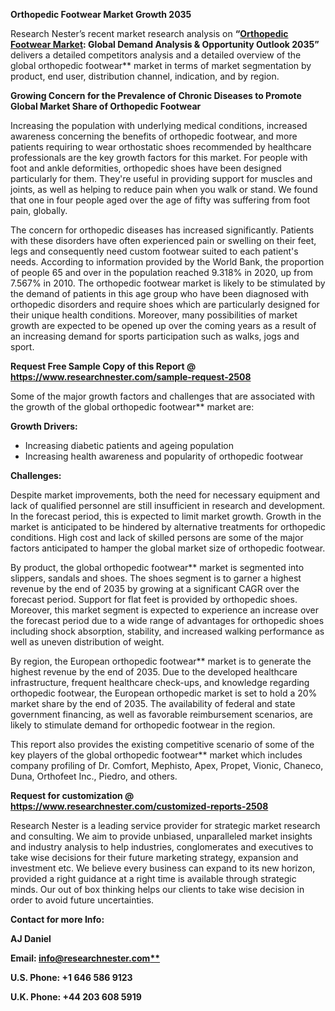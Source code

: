 ﻿**Orthopedic Footwear Market Growth 2035**

Research Nester’s recent market research analysis on **“[Orthopedic Footwear Market](https://www.researchnester.com/reports/orthopedic-footwear-market/2508): Global Demand Analysis & Opportunity Outlook 2035”** delivers a detailed competitors analysis and a detailed overview of the global orthopedic footwear** market in terms of market segmentation by product, end user, distribution channel, indication, and by region. 

**Growing Concern for the Prevalence of Chronic Diseases to Promote Global Market Share of Orthopedic Footwear**

Increasing the population with underlying medical conditions, increased awareness concerning the benefits of orthopedic footwear, and more patients requiring to wear orthostatic shoes recommended by healthcare professionals are the key growth factors for this market. For people with foot and ankle deformities, orthopedic shoes have been designed particularly for them. They're useful in providing support for muscles and joints, as well as helping to reduce pain when you walk or stand. We found that one in four people aged over the age of fifty was suffering from foot pain, globally.

The concern for orthopedic diseases has increased significantly. Patients with these disorders have often experienced pain or swelling on their feet, legs and consequently need custom footwear suited to each patient's needs. According to information provided by the World Bank, the proportion of people 65 and over in the population reached 9.318% in 2020, up from 7.567% in 2010. The orthopedic footwear market is likely to be stimulated by the demand of patients in this age group who have been diagnosed with orthopedic disorders and require shoes which are particularly designed for their unique health conditions. Moreover, many possibilities of market growth are expected to be opened up over the coming years as a result of an increasing demand for sports participation such as walks, jogs and sport.

**Request Free Sample Copy of this Report @ <https://www.researchnester.com/sample-request-2508>** 

Some of the major growth factors and challenges that are associated with the growth of the global orthopedic footwear** market are:

**Growth Drivers:**

- Increasing diabetic patients and ageing population
- Increasing health awareness and popularity of orthopedic footwear 

**Challenges:**

Despite market improvements, both the need for necessary equipment and lack of qualified personnel are still insufficient in research and development. In the forecast period, this is expected to limit market growth. Growth in the market is anticipated to be hindered by alternative treatments for orthopedic conditions. High cost and lack of skilled persons are some of the major factors anticipated to hamper the global market size of orthopedic footwear.

By product, the global orthopedic footwear** market is segmented into slippers, sandals and shoes. The shoes segment is to garner a highest revenue by the end of 2035 by growing at a significant CAGR over the forecast period. Support for flat feet is provided by orthopedic shoes. Moreover, this market segment is expected to experience an increase over the forecast period due to a wide range of advantages for orthopedic shoes including shock absorption, stability, and increased walking performance as well as uneven distribution of weight. 

By region, the European orthopedic footwear** market is to generate the highest revenue by the end of 2035.  Due to the developed healthcare infrastructure, frequent healthcare check-ups, and knowledge regarding orthopedic footwear, the European orthopedic market is set to hold a 20% market share by the end of 2035. The availability of federal and state government financing, as well as favorable reimbursement scenarios, are likely to stimulate demand for orthopedic footwear in the region.

This report also provides the existing competitive scenario of some of the key players of the global orthopedic footwear** market which includes company profiling of Dr. Comfort, Mephisto, Apex, Propet, Vionic, Chaneco, Duna, Orthofeet Inc., Piedro, and others.      

**Request for customization @ <https://www.researchnester.com/customized-reports-2508>**  

Research Nester is a leading service provider for strategic market research and consulting. We aim to provide unbiased, unparalleled market insights and industry analysis to help industries, conglomerates and executives to take wise decisions for their future marketing strategy, expansion and investment etc. We believe every business can expand to its new horizon, provided a right guidance at a right time is available through strategic minds. Our out of box thinking helps our clients to take wise decision in order to avoid future uncertainties.

**Contact for more Info:**

**AJ Daniel**

**Email: [info@researchnester.com**](mailto:info@researchnester.com)**

**U.S. Phone: +1 646 586 9123** 

**U.K. Phone: +44 203 608 5919**
